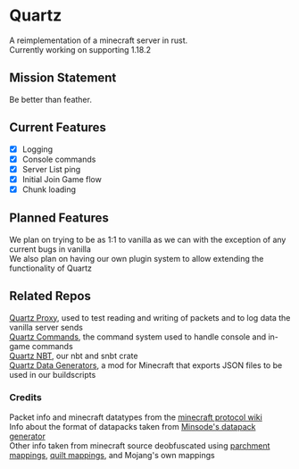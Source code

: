 # Quartz
A reimplementation of a minecraft server in rust.  
Currently working on supporting 1.18.2

## Mission Statement

Be better than feather.

## Current Features
- [x] Logging
- [x] Console commands
- [x] Server List ping
- [x] Initial Join Game flow
- [x] Chunk loading

## Planned Features
We plan on trying to be as 1:1 to vanilla as we can with the exception of any current bugs in vanilla<br>
We also plan on having our own plugin system to allow extending the functionality of Quartz

## Related Repos
[Quartz Proxy](https://github.com/Rusty-Quartz/quartz_proxy), used to test reading and writing of packets and to log data the vanilla server sends<br>
[Quartz Commands](https://github.com/Rusty-Quartz/quartz_commands), the command system used to handle console and in-game commands<br>
[Quartz NBT](https://github.com/Rusty-Quartz/quartz_nbt), our nbt and snbt crate<br>
[Quartz Data Generators](https://github.com/Rusty-Quartz/data-generator), a mod for Minecraft that exports JSON files to be used in our buildscripts

### Credits
Packet info and minecraft datatypes from the [minecraft protocol wiki](https://wiki.vg/)  
Info about the format of datapacks taken from [Minsode's datapack generator](https://misode.github.io/)  
Other info taken from minecraft source deobfuscated using [parchment mappings](https://parchmentmc.org/), [quilt mappings](https://github.com/QuiltMC/quilt-mappings), and Mojang's own mappings
